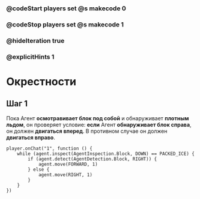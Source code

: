 ### @codeStart players set @s makecode 0
### @codeStop players set @s makecode 1

### @hideIteration true 
### @explicitHints 1


# Окрестности 

## Шаг 1
Пока Агент **осмотравивает блок под собой** и обнаруживает **плотным льдом**, он проверяет условие: **если** Агент **обнаруживает блок справа**, он должен **двигаться вперед**. В противном случае он должен **двигаться вправо**.




```ghost
player.onChat("1", function () {
    while (agent.inspect(AgentInspection.Block, DOWN) == PACKED_ICE) {
        if (agent.detect(AgentDetection.Block, RIGHT)) {
            agent.move(FORWARD, 1)
        } else {
            agent.move(RIGHT, 1)
        }
    }
})
```

